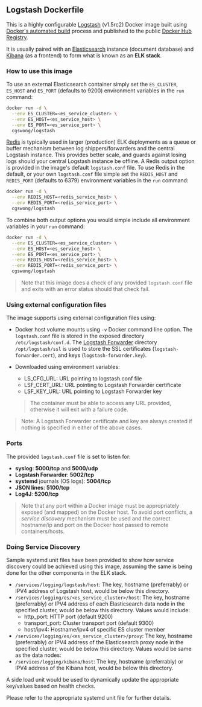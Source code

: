 ## Logstash Dockerfile
This is a highly configurable [Logstash](https://www.elastic.co/products/logstash) (v1.5rc2) Docker image built using [Docker's automated build](https://registry.hub.docker.com/u/cgswong/logstash/) process and published to the public [Docker Hub Registry](https://registry.hub.docker.com/).

It is usually paired with an [Elasticsearch](https://www.elastic.co/products/elasticsearch) instance (document database) and [Kibana](https://www.elastic.co/products/kibana) (as a frontend) to form what is known as an **ELK stack**.


### How to use this image
To use an external Elasticsearch container simply set the `ES_CLUSTER`, `ES_HOST` and `ES_PORT` (defaults to 9200) environment variables in the `run` command:

```sh
docker run -d \
  --env ES_CLUSTER=<es_service_cluster> \
  --env ES_HOST=<es_service_host> \
  --env ES_PORT=<es_service_port> \
  cgswong/logstash
```

[Redis](http://redis.io/) is typically used in larger (production) ELK deployments as a queue or buffer mechanism between log shippers/forwarders and the central Logstash instance. This provides better scale, and guards against losing logs should your central Logstash instance be offline. A Redis output option is provided in the image's default `logstash.conf` file. To use Redis in the default, or your own `logstash.conf` file simple set the `REDIS_HOST` and `REDIS_PORT` (defaults to 6379) environment variables in the `run` command:

```sh
docker run -d \
  --env REDIS_HOST=<redis_service_host> \
  --env REDIS_PORT=<redis_service_port> \
  cgswong/logstash
```

To combine both output options you would simple include all environment variables in your `run` command:

```sh
docker run -d \
  --env ES_CLUSTER=<es_service_cluster> \
  --env ES_HOST=<es_service_host> \
  --env ES_PORT=<es_service_port> \
  --env REDIS_HOST=<redis_service_host> \
  --env REDIS_PORT=<redis_service_port> \
  cgswong/logstash
```

> Note that this image does a check of any provided `logstash.conf` file and exits with an error status should that check fail.


### Using external configuration files
The image supports using external configuration files using:

- Docker host volume mounts using `-v` Docker command line option. The `logstash.conf` file is stored in the exposed directory `/etc/logstash/conf.d`. The [Logstash Forwarder](https://github.com/elastic/logstash-forwarder) directory `/opt/logstash/ssl` is used to store the SSL certificates (`logstash-forwarder.cert`), and keys (`logstash-forwarder.key`).
- Downloaded using environment variables:

  - LS_CFG_URL: URL pointing to logstash.conf file
  - LSF_CERT_URL: URL pointing to Logstash Forwarder certificate
  - LSF_KEY_URL: URL pointing to Logstash Forwarder key

  > The container must be able to access any URL provided, otherwise it will exit with a failure code.

> Note: A Logstash Forwarder certificate and key are always created if nothing is specified in either of the above cases.


### Ports
The provided `logstash.conf` file is set to listen for:

- **syslog**: **5000/tcp** and **5000/udp**
- **Logstash Forwarder**: **5002/tcp**
- **systemd** journals (OS logs): **5004/tcp**
- **JSON lines**: **5100/tcp**
- **Log4J**: **5200/tcp**

> Note that any port within a Docker image must be appropriately exposed (and mapped) on the Docker host. To avoid port conflicts, a _service discovery_ mechanism must be used and the correct hostname/ip and port on the Docker host passed to remote containers/hosts.

### Doing Service Discovery
Sample systemd unit files have been provided to show how service discovery could be achieved using this image, assuming the same is being done for the other components in the ELK stack.

- `/services/logging/logstash/host`: The key, hostname (preferrably) or IPV4 address of Logstash host, would be below this directory.
- `/services/logging/es/<es_service_cluster>/host`: The key, hostname (preferrably) or IPV4 address of each Elasticsearch data node in the specified cluster, would be below this directory. Values would include:
  - http_port: HTTP port (default 9200)
  - transport_port: Cluster transport port (default 9300)
  - host/ipv4: Hostname/ipv4 of specific ES cluster member
- `/services/logging/es/<es_service_cluster>/proxy`: The key, hostname (preferrably) or IPV4 address of the Elasticsearch proxy node in the specified cluster, would be below this directory. Values would be same as the data nodes:
- `/services/logging/kibana/host`: The key, hostname (preferrably) or IPV4 address of the Kibana host, would be below this directory.

A side load unit would be used to dynamically update the appropriate key/values based on health checks.

Please refer to the appropriate systemd unit file for further details.
